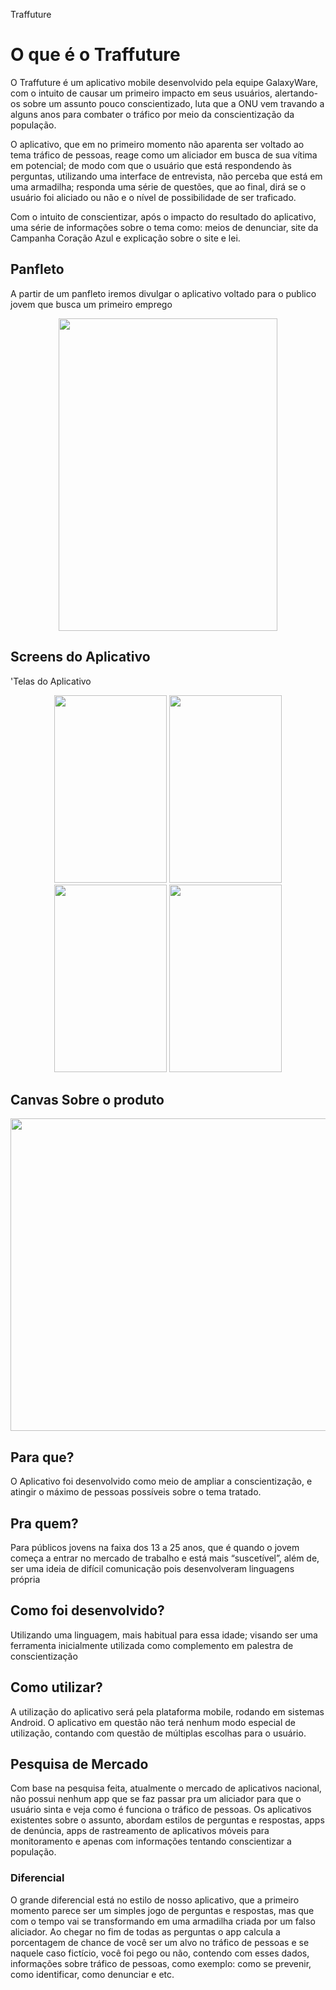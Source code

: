  Traffuture

# O que é o Traffuture 
O Traffuture é um aplicativo mobile desenvolvido pela equipe GalaxyWare, com o intuito de causar um primeiro impacto em seus usuários, alertando-os sobre um assunto pouco conscientizado, luta que a ONU vem travando a alguns anos para combater o tráfico por meio da conscientização da população. 

O aplicativo, que em no primeiro momento não aparenta ser voltado ao tema tráfico de pessoas, reage como um aliciador em busca de sua 	vítima em potencial; de modo com que o usuário que está respondendo às perguntas, utilizando uma interface de entrevista, não perceba que está em uma armadilha; responda uma série de questões, que ao final, dirá se o usuário foi aliciado ou não e o nível de possibilidade de ser traficado. 

Com o intuito de conscientizar, após o impacto do resultado do aplicativo, uma série de informações sobre o tema como: meios de denunciar, site da Campanha Coração Azul e explicação sobre o site e lei. 
	
## Panfleto

A partir de um panfleto iremos divulgar o aplicativo voltado para o publico jovem que busca um primeiro emprego
<p align="center">
	<img height="500" width="350" src="https://user-images.githubusercontent.com/40842310/46643503-c81e8400-cb52-11e8-8959-6780e5254adb.png"/>
	
</p>

## Screens do Aplicativo

'Telas do Aplicativo

<p align="center">
	<img height="300" width="180" src="https://user-images.githubusercontent.com/40842310/46643822-25ff9b80-cb54-11e8-9d3c-7f43183989d4.jpg"/>
	<img height="300" width="180" src="https://user-images.githubusercontent.com/40842310/46676622-4f9dde80-cbb7-11e8-9f40-038669e5ff9c.jpg"/>
	<img height="300" width="180" src="https://user-images.githubusercontent.com/40842310/46676685-6a705300-cbb7-11e8-804f-73702c1b7605.jpg">
	<img height="300" width="180" src="https://user-images.githubusercontent.com/40842310/46676757-8aa01200-cbb7-11e8-9de7-330f23c48925.jpg"/>
	
</p>

## Canvas Sobre o produto
<p align="center">
	<img height="500" width="800" src="https://user-images.githubusercontent.com/40842310/46676925-ebc7e580-cbb7-11e8-8fb8-e20417585709.png"/>
</p>

## Para que?

O Aplicativo foi desenvolvido como meio de ampliar a conscientização, e atingir o máximo de pessoas
possíveis sobre o tema tratado.
 ## Pra quem?
 
Para públicos jovens na faixa dos 13 a 25 anos, que é quando o jovem começa a entrar no mercado de
trabalho e está mais “suscetível”, além de, ser uma ideia de difícil comunicação pois desenvolveram linguagens
própria

 ## Como foi desenvolvido?
 
Utilizando uma linguagem, mais habitual para essa idade; visando ser uma ferramenta inicialmente utilizada
como complemento em palestra de conscientização

 ## Como utilizar?
 
A utilização do aplicativo será pela plataforma mobile, rodando em sistemas Android. O aplicativo em
questão não terá nenhum modo especial de utilização, contando com questão de múltiplas escolhas para o usuário.

 ## Pesquisa de Mercado
Com base na pesquisa feita, atualmente o mercado de aplicativos nacional, não possui nenhum app que se
faz passar pra um aliciador para que o usuário sinta e veja como é funciona o tráfico de pessoas.
Os aplicativos existentes sobre o assunto, abordam estilos de perguntas e respostas, apps de denúncia, apps
de rastreamento de aplicativos móveis para monitoramento e apenas com informações tentando conscientizar a
população.

 ### Diferencial
O grande diferencial está no estilo de nosso aplicativo, que a primeiro momento parece ser um simples jogo
de perguntas e respostas, mas que com o tempo vai se transformando em uma armadilha criada por um falso
aliciador. Ao chegar no fim de todas as perguntas o app calcula a porcentagem de chance de você ser um alvo no
tráfico de pessoas e se naquele caso fictício, você foi pego ou não, contendo com esses dados, informações sobre
tráfico de pessoas, como exemplo: como se prevenir, como identificar, como denunciar e etc.


